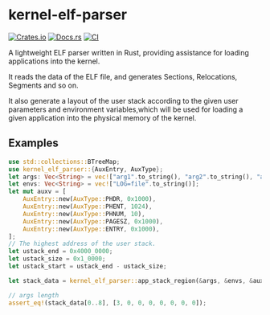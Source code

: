 # kernel-elf-parser

[![Crates.io](https://img.shields.io/crates/v/kernel-elf-parser)](https://crates.io/crates/kernel-elf-parser)
[![Docs.rs](https://docs.rs/kernel-elf-parser/badge.svg)](https://docs.rs/kernel-elf-parser)
[![CI](https://github.com/Azure-stars/kernel-elf-parser/actions/workflows/ci.yml/badge.svg?branch=main)](https://github.com/Azure-stars/kernel-elf-parser/actions/workflows/ci.yml)

A lightweight ELF parser written in Rust, providing assistance for loading applications into the kernel.

It reads the data of the ELF file, and generates Sections, Relocations, Segments and so on.

It also generate a layout of the user stack according to the given user parameters and environment variables,which will be
used for loading a given application into the physical memory of the kernel.

## Examples

```rust
use std::collections::BTreeMap;
use kernel_elf_parser::{AuxEntry, AuxType};
let args: Vec<String> = vec!["arg1".to_string(), "arg2".to_string(), "arg3".to_string()];
let envs: Vec<String> = vec!["LOG=file".to_string()];
let mut auxv = [
    AuxEntry::new(AuxType::PHDR, 0x1000),
    AuxEntry::new(AuxType::PHENT, 1024),
    AuxEntry::new(AuxType::PHNUM, 10),
    AuxEntry::new(AuxType::PAGESZ, 0x1000),
    AuxEntry::new(AuxType::ENTRY, 0x1000),
];
// The highest address of the user stack.
let ustack_end = 0x4000_0000;
let ustack_size = 0x1_0000;
let ustack_start = ustack_end - ustack_size;

let stack_data = kernel_elf_parser::app_stack_region(&args, &envs, &auxv, ustack_start.into(), ustack_size);

// args length
assert_eq!(stack_data[0..8], [3, 0, 0, 0, 0, 0, 0, 0]);

```
